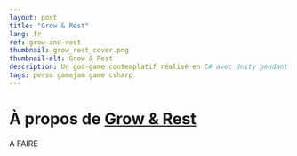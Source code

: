 ```yaml
---
layout: post
title: "Grow & Rest"
lang: fr
ref: grow-and-rest
thumbnail: grow_rest_cover.png
thumbnail-alt: Grow & Rest
description: Un god-game contemplatif réalisé en C# avec Unity pendant l'Unijam 2019
tags: perso gamejam game csharp
---
```


# À propos de [Grow & Rest](https://resteam.itch.io/rest-grow)

A FAIRE
